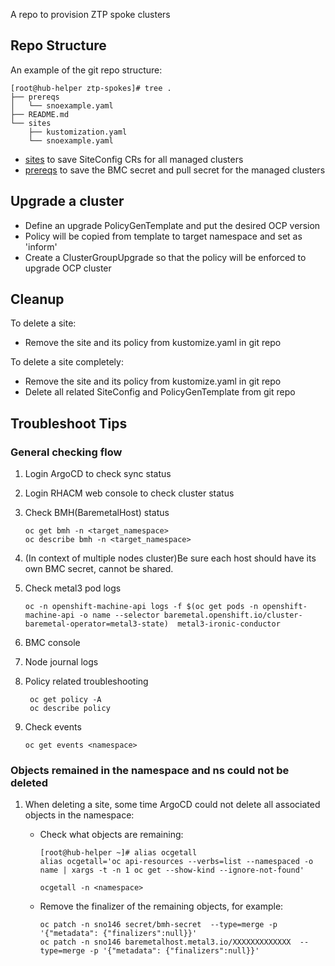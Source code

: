 A repo to provision ZTP spoke clusters

## Repo Structure

An example of the git repo structure:
```shell
[root@hub-helper ztp-spokes]# tree .
├── prereqs
│   └── snoexample.yaml
├── README.md
└── sites
    ├── kustomization.yaml
    └── snoexample.yaml
```
- [sites](./sites) to save SiteConfig CRs for all managed clusters
- [prereqs](./prereqs) to save the BMC secret and pull secret for the managed clusters

## Upgrade a cluster

- Define an upgrade PolicyGenTemplate and put the desired OCP version
- Policy will be copied from template to target namespace and set as 'inform'
- Create a ClusterGroupUpgrade so that the policy will be enforced to upgrade OCP cluster

## Cleanup

To delete a site:
- Remove the site and its policy from kustomize.yaml in git repo

To delete a site completely:
- Remove the site and its policy from kustomize.yaml in git repo
- Delete all related SiteConfig and PolicyGenTemplate from git repo


## Troubleshoot Tips

### General checking flow
1. Login ArgoCD to check sync status
2. Login RHACM web console to check cluster status
3. Check BMH(BaremetalHost) status

    ```shell
    oc get bmh -n <target_namespace>
    oc describe bmh -n <target_namespace>
    ```
4. (In context of multiple nodes cluster)Be sure each host should have its own BMC secret, cannot be shared.

5. Check metal3 pod logs

    ```shell
    oc -n openshift-machine-api logs -f $(oc get pods -n openshift-machine-api -o name --selector baremetal.openshift.io/cluster-baremetal-operator=metal3-state)  metal3-ironic-conductor
    ```

6. BMC console

7. Node journal logs

8. Policy related troubleshooting
    ```shell
     oc get policy -A
     oc describe policy
    ```
9. Check events
   
    ```shell
    oc get events <namespace>
   ```

### Objects remained in the namespace and ns could not be deleted

1. When deleting a site, some time ArgoCD could not delete all associated objects in the namespace:
   - Check what objects are remaining:
      ```shell
      [root@hub-helper ~]# alias ocgetall
      alias ocgetall='oc api-resources --verbs=list --namespaced -o name | xargs -t -n 1 oc get --show-kind --ignore-not-found'
   
      ocgetall -n <namespace>
      ```

   - Remove the finalizer of the remaining objects, for example:
      ```shell
      oc patch -n sno146 secret/bmh-secret  --type=merge -p '{"metadata": {"finalizers":null}}'
      oc patch -n sno146 baremetalhost.metal3.io/XXXXXXXXXXXXX  --type=merge -p '{"metadata": {"finalizers":null}}'
